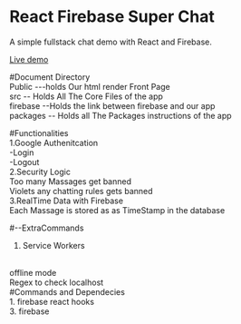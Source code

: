# React Firebase Super Chat

A simple fullstack chat demo with React and Firebase. 

[Live demo](https://fireship-demos.web.app/)


#Document Directory
<br>
Public ---holds Our html render Front Page
<br>
src -- Holds All The Core Files of the app
<br>
firebase --Holds the link between firebase and our app
<br>
packages -- Holds all The Packages instructions of the app



#Functionalities
<br>
1.Google Authenitcation
    <br>
    -Login
    <br>
    -Logout
    <br>
2.Security Logic
<br>
    Too many Massages get banned
    <br>
    Violets any chatting rules gets banned
<br>
3.RealTime Data with Firebase
<br>
    Each Massage is stored as as TimeStamp in the database

#--ExtraCommands
<br>
1. Service Workers
 <br>
    offline mode
    <br>
    Regex to check localhost
<br>
#Commands and Dependecies
<br>
1. firebase react hooks
<br>
3. firebase
